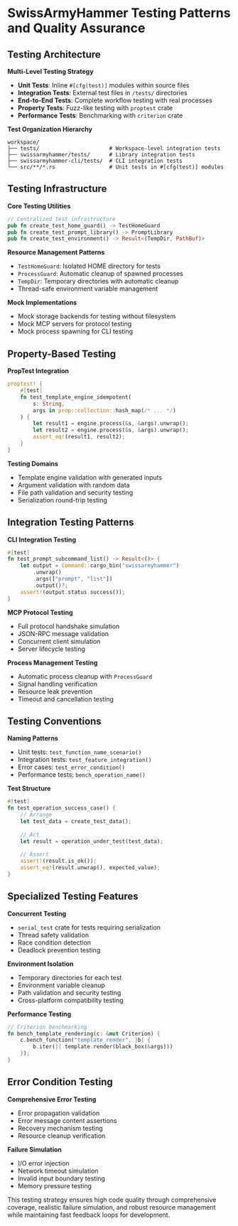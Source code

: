 # SwissArmyHammer Testing Patterns and Quality Assurance

## Testing Architecture

**Multi-Level Testing Strategy**
- **Unit Tests**: Inline `#[cfg(test)]` modules within source files
- **Integration Tests**: External test files in `/tests/` directories  
- **End-to-End Tests**: Complete workflow testing with real processes
- **Property Tests**: Fuzz-like testing with `proptest` crate
- **Performance Tests**: Benchmarking with `criterion` crate

**Test Organization Hierarchy**
```
workspace/
├── tests/                      # Workspace-level integration tests
├── swissarmyhammer/tests/      # Library integration tests  
├── swissarmyhammer-cli/tests/  # CLI integration tests
└── src/**/*.rs                 # Unit tests in #[cfg(test)] modules
```

## Testing Infrastructure

**Core Testing Utilities**
```rust
// Centralized test infrastructure
pub fn create_test_home_guard() -> TestHomeGuard
pub fn create_test_prompt_library() -> PromptLibrary
pub fn create_test_environment() -> Result<(TempDir, PathBuf)>
```

**Resource Management Patterns**
- `TestHomeGuard`: Isolated HOME directory for tests
- `ProcessGuard`: Automatic cleanup of spawned processes
- `TempDir`: Temporary directories with automatic cleanup
- Thread-safe environment variable management

**Mock Implementations**
- Mock storage backends for testing without filesystem
- Mock MCP servers for protocol testing
- Mock process spawning for CLI testing

## Property-Based Testing

**PropTest Integration**
```rust
proptest! {
    #[test]
    fn test_template_engine_idempotent(
        s: String,
        args in prop::collection::hash_map(/* ... */)
    ) {
        let result1 = engine.process(&s, &args).unwrap();
        let result2 = engine.process(&s, &args).unwrap();
        assert_eq!(result1, result2);
    }
}
```

**Testing Domains**
- Template engine validation with generated inputs
- Argument validation with random data
- File path validation and security testing
- Serialization round-trip testing

## Integration Testing Patterns

**CLI Integration Testing**
```rust
#[test]
fn test_prompt_subcommand_list() -> Result<()> {
    let output = Command::cargo_bin("swissarmyhammer")
        .unwrap()
        .args(["prompt", "list"])
        .output()?;
    assert!(output.status.success());
}
```

**MCP Protocol Testing**
- Full protocol handshake simulation
- JSON-RPC message validation
- Concurrent client simulation
- Server lifecycle testing

**Process Management Testing**
- Automatic process cleanup with `ProcessGuard`
- Signal handling verification
- Resource leak prevention
- Timeout and cancellation testing

## Testing Conventions

**Naming Patterns**
- Unit tests: `test_function_name_scenario()`
- Integration tests: `test_feature_integration()`
- Error cases: `test_error_condition()`
- Performance tests: `bench_operation_name()`

**Test Structure**
```rust
#[test]
fn test_operation_success_case() {
    // Arrange
    let test_data = create_test_data();
    
    // Act  
    let result = operation_under_test(test_data);
    
    // Assert
    assert!(result.is_ok());
    assert_eq!(result.unwrap(), expected_value);
}
```

## Specialized Testing Features

**Concurrent Testing**
- `serial_test` crate for tests requiring serialization
- Thread safety validation
- Race condition detection
- Deadlock prevention testing

**Environment Isolation**
- Temporary directories for each test
- Environment variable cleanup
- Path validation and security testing
- Cross-platform compatibility testing

**Performance Testing**
```rust
// Criterion benchmarking
fn bench_template_rendering(c: &mut Criterion) {
    c.bench_function("template_render", |b| {
        b.iter(|| template.render(black_box(&args)))
    });
}
```

## Error Condition Testing

**Comprehensive Error Testing**
- Error propagation validation
- Error message content assertions
- Recovery mechanism testing
- Resource cleanup verification

**Failure Simulation**
- I/O error injection
- Network timeout simulation  
- Invalid input boundary testing
- Memory pressure testing

This testing strategy ensures high code quality through comprehensive coverage, realistic failure simulation, and robust resource management while maintaining fast feedback loops for development.